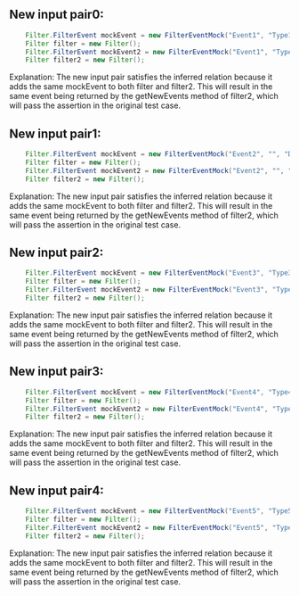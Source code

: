 ## New input pair0:
```java
    Filter.FilterEvent mockEvent = new FilterEventMock("Event1", "Type1", "Description1");
    Filter filter = new Filter();
    Filter.FilterEvent mockEvent2 = new FilterEventMock("Event1", "Type1", "Description1");
    Filter filter2 = new Filter();
```
Explanation: The new input pair satisfies the inferred relation because it adds the same mockEvent to both filter and filter2. This will result in the same event being returned by the getNewEvents method of filter2, which will pass the assertion in the original test case.

## New input pair1:
```java
    Filter.FilterEvent mockEvent = new FilterEventMock("Event2", "", "Description2");
    Filter filter = new Filter();
    Filter.FilterEvent mockEvent2 = new FilterEventMock("Event2", "", "Description2");
    Filter filter2 = new Filter();
```
Explanation: The new input pair satisfies the inferred relation because it adds the same mockEvent to both filter and filter2. This will result in the same event being returned by the getNewEvents method of filter2, which will pass the assertion in the original test case.

## New input pair2:
```java
    Filter.FilterEvent mockEvent = new FilterEventMock("Event3", "Type3", "");
    Filter filter = new Filter();
    Filter.FilterEvent mockEvent2 = new FilterEventMock("Event3", "Type3", "");
    Filter filter2 = new Filter();
```
Explanation: The new input pair satisfies the inferred relation because it adds the same mockEvent to both filter and filter2. This will result in the same event being returned by the getNewEvents method of filter2, which will pass the assertion in the original test case.

## New input pair3:
```java
    Filter.FilterEvent mockEvent = new FilterEventMock("Event4", "Type4", "Description4");
    Filter filter = new Filter();
    Filter.FilterEvent mockEvent2 = new FilterEventMock("Event4", "Type4", "Description4");
    Filter filter2 = new Filter();
```
Explanation: The new input pair satisfies the inferred relation because it adds the same mockEvent to both filter and filter2. This will result in the same event being returned by the getNewEvents method of filter2, which will pass the assertion in the original test case.

## New input pair4:
```java
    Filter.FilterEvent mockEvent = new FilterEventMock("Event5", "Type5", "Description5");
    Filter filter = new Filter();
    Filter.FilterEvent mockEvent2 = new FilterEventMock("Event5", "Type5", "Description5");
    Filter filter2 = new Filter();
```
Explanation: The new input pair satisfies the inferred relation because it adds the same mockEvent to both filter and filter2. This will result in the same event being returned by the getNewEvents method of filter2, which will pass the assertion in the original test case.
